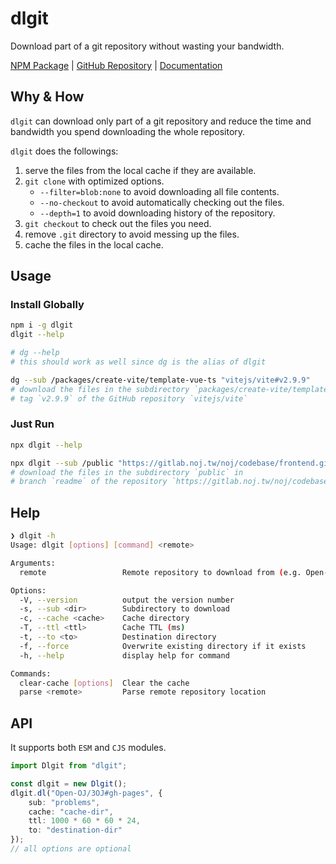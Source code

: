 # dlgit

Download part of a git repository without wasting your bandwidth.

[NPM Package](https://www.npmjs.com/package/dlgit) | [GitHub Repository](https://github.com/JacobLinCool/dlgit) | [Documentation](https://jacoblincool.github.io/dlgit/)

## Why & How

`dlgit` can download only part of a git repository and reduce the time and bandwidth you spend downloading the whole repository.

`dlgit` does the followings:

1. serve the files from the local cache if they are available.
2. `git clone` with optimized options.
    - `--filter=blob:none` to avoid downloading all file contents.
    - `--no-checkout` to avoid automatically checking out the files.
    - `--depth=1` to avoid downloading history of the repository.
3. `git checkout` to check out the files you need.
4. remove `.git` directory to avoid messing up the files.
5. cache the files in the local cache.

## Usage

### Install Globally

```sh
npm i -g dlgit
dlgit --help

# dg --help
# this should work as well since dg is the alias of dlgit
```

```sh
dg --sub /packages/create-vite/template-vue-ts "vitejs/vite#v2.9.9"
# download the files in the subdirectory `packages/create-vite/template-vue-ts` in 
# tag `v2.9.9` of the GitHub repository `vitejs/vite`
```

### Just Run

```sh
npx dlgit --help
```

```sh
npx dlgit --sub /public "https://gitlab.noj.tw/noj/codebase/frontend.git#readme"
# download the files in the subdirectory `public` in 
# branch `readme` of the repository `https://gitlab.noj.tw/noj/codebase/frontend.git`
```

## Help

```sh
❯ dlgit -h
Usage: dlgit [options] [command] <remote>

Arguments:
  remote                 Remote repository to download from (e.g. Open-OJ/3OJ#gh-pages)

Options:
  -V, --version          output the version number
  -s, --sub <dir>        Subdirectory to download
  -c, --cache <cache>    Cache directory
  -T, --ttl <ttl>        Cache TTL (ms)
  -t, --to <to>          Destination directory
  -f, --force            Overwrite existing directory if it exists
  -h, --help             display help for command

Commands:
  clear-cache [options]  Clear the cache
  parse <remote>         Parse remote repository location
```

## API

It supports both `ESM` and `CJS` modules.

```ts
import Dlgit from "dlgit";

const dlgit = new Dlgit();
dlgit.dl("Open-OJ/3OJ#gh-pages", {
    sub: "problems",
    cache: "cache-dir",
    ttl: 1000 * 60 * 60 * 24,
    to: "destination-dir"
});
// all options are optional
```
